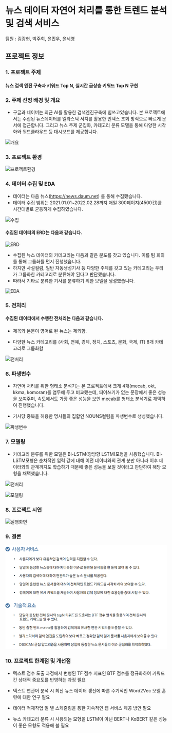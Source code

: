 #  뉴스 데이터 자연어 처리를 통한 트렌드 분석 및 검색 서비스


팀원 :  김강현, 박주희, 윤민우, 윤세영



## 프로젝트 정보

### 1.  프로젝트 주제 

#### 뉴스 검색 엔진 구축과 키워드 Top N, 실시간 급상승 키워드 Top N 구현 


### 2.  주제 선정 배경 및 개요

   * 구글과 네이버는 최근 AI를 활용한 검색엔진구축에 힘쓰고있습니다. 
     본 프로젝트에서는 수집된 뉴스데이터를 엘라스틱 서치를 활용한 인덱스 조회 방식으로 빠르게 문서에 접근합니다. 
     그리고 뉴스 주제 군집화, 카테고리 분류 모델을 통해 다양한 시각화와 워드클라우드 등 대시보드를 제공합니다. 

![개요](./이미지/개요.png)


### 3. 프로젝트 환경

   ![프로젝트환경](./이미지/프로젝트환경.png)

 


### 4. 데이터 수집 및 EDA 

* 데이터는 다음 뉴스(https://news.daum.net) 를 통해 수집했습니다.
* 데이터 수집 범위는 2021.01.01~2022.02.28까지 매일 300페이지(4500건)를 시간대별로 균등하게 수집하였습니다.


![수집](./이미지/수집.png)



#### 수집된 데이터의 ERD는 다음과 같습니다. 

![ERD](./이미지/ERD.png)

* 수집된 뉴스 데이터의 카테고리는 다음과 같은 분포를 갖고 있습니다. 이를 팀 회의를 통해 그룹화를 먼저 진행했습니다.
* 하지만 사설컬럼, 일반 자동생성기사 등 다양한 주제를 갖고 있는 카테고리는 우리가 그룹화한 카테고리로 분류해야 된다고 판단했습니다.
* 따라서 기타로 분류한 기사를 분류하기 위한 모델을 생성했습니다.

![EDA](./이미지/EDA.png)




### 5. 전처리

#### 수집된 데이터에서 수행한 전처리는 다음과 같습니다.

* 제목와 본문이 영어로 된 뉴스는 제외함.

* 다양한 뉴스 카테고리를 (사회, 연예, 경제, 정치, 스포츠, 문화, 국제, IT) 8개 카테고리로 그룹화함

![전처리](./이미지/전처리.png)




### 6. 파생변수

* 자연어 처리를 위한 형태소 분석기는 본 프로젝트에서 크게 4개(mecab, okt, kkma, komoran)를 염두해 두고 비교했는데, 띄어쓰기가 없는 문장에서 좋은 성능을 보여주며, 속도에서도 가장 좋은 성능을 보인 mecab를 형태소 분석기로 채택하여 진행했습니다.

* 기사당 중복을 허용한 명사들의 집합인 NOUNS컬럼을 파생변수로 생성했습니다. 


![파생변수](./이미지/파생변수.png)



### 7. 모델링

* 카테고리 분류를 위한 모델은 Bi-LSTM(양방향 LSTM)모형을 사용했습니다. Bi-LSTM모형은 순차적인 입력 값에 대해 이전 데이터와의 관계 분만 아니라 이후 데이터와의 관계까지도 학습하기 때문에 좋은 성능을 보일 것이라고 판단하여 해당 모형을 채택했습니다. 


![전처리](./이미지/전처리.png)

![모델링](./이미지/모델링.png)




### 8. 프로젝트 시연

   ![실행화면](./이미지/실행화면.gif)

### 9. 결론

![결론](./이미지/결론.png)


### 10. 프로젝트 한계점 및 개선점

* 텍스트 점수 도출 과정에서 변형된 TF 점수 지표인 BTF 점수를 정규화하여 키워드 간 상대적 중요도를 반영하는 과정 필요

* 텍스트 연관어 분석 시 최신 뉴스 데이터 갱신에 따른 주기적인 Word2Vec 모델 훈련에 대한 연구 필요

* 데이터 적재작업 일 별 스케줄링을 통한 지속적인 웹 서비스 제공 방안 필요

* 뉴스 카테고리 분류 시 사용되는 모형을 LSTM이 아닌 BERT나 KoBERT 같은 성능이 좋은 모형도 적용해 볼 필요

